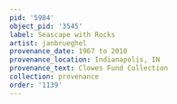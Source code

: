 ```yaml
---
pid: '5984'
object_pid: '3545'
label: Seascape with Rocks
artist: janbrueghel
provenance_date: 1967 to 2010
provenance_location: Indianapolis, IN
provenance_text: Clowes Fund Collection
collection: provenance
order: '1139'
---
```

